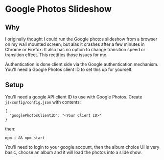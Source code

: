 # Google Photos Slideshow

## Why

I originally thought I could run the Google photos slideshow from a browser on
my wall mounted screen, but alas it crashes after a few minutes in Chrome or Firefox. It also
has no option to change transition speed or transition effect. This rectifies those issues
for me.

Authentication is done client side via the Google authentication mechanism. You'll need a
Google Photos client ID to set this up for yourself.

## Setup

You'll need a google API client ID to use with Google Photos. Create `js/config/config.json` with contents:

```
{
  "googlePhotosClientID": "<Your Client ID>"
}
```

then:

`npm i && npm start`

You'll need to login to your google account, then the album choice UI is very basic, choose an album and it will load the photos into
a slide show.



